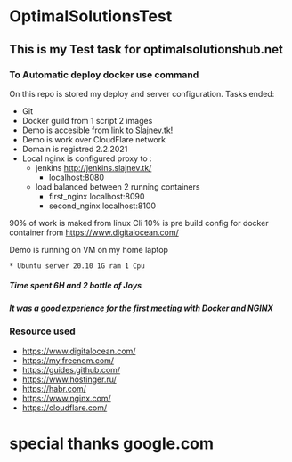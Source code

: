 # OptimalSolutionsTest
## This is my Test task for optimalsolutionshub.net

### To Automatic deploy docker use command 
On this repo is stored my deploy and server configuration.
Tasks ended:

* Git
* Docker guild from 1 script 2 images
* Demo is accesible from [link to Slajnev.tk!](http://slajnev.tk/)
* Demo is work over CloudFlare network
* Domain is registred 2.2.2021
* Local nginx is configured proxy to :
	*  jenkins http://jenkins.slajnev.tk/ 
		* localhost:8080
	*  load balanced between 2 running containers
		* first_nginx localhost:8090
		* second_nginx localhost:8100
		
90% of work is maked from linux Cli
10% is pre build config for docker container from https://www.digitalocean.com/

Demo is running on VM on my home laptop

	* Ubuntu server 20.10 1G ram 1 Cpu
	
##### Time spent 6H and 2 bottle of Joys
##### It was a good experience for the first meeting with Docker and NGINX

### Resource used
* https://www.digitalocean.com/
* https://my.freenom.com/
* https://guides.github.com/
* https://www.hostinger.ru/
* https://habr.com/
* https://www.nginx.com/
* https://cloudflare.com/
# special thanks google.com 
